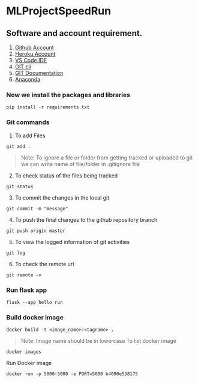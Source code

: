 # MLProjectSpeedRun


## Software and account requirement.

1. [Github Account](https://github.com)
2. [Heroku Account](https://dashboard.heroku.com/login)
3. [VS Code IDE](https://code.visualstudio.com/download)
4. [GIT cli](https://git-scm.com/downloads)
5. [GIT Documentation](https://git-scm.com/gittutorial)
6. [Anaconda](https://www.anacoda.com/)

### Now we install the packages and libraries
```
pip install -r requirements.txt
```

### Git commands
1. To add Files
```
git add .
```
> Note: To ignore a file or folder from getting tracked or uploaded to git we can write name of file/folder in .gitignore file
2. To check status of the files being tracked
```
git status
```

3. To commit the changes in the local git
```
git commit -m "message"
```

4. To push the final changes to the github repository branch
```
git push origin master
```

5. To view the logged information of git activities
```
git log
```

6. To check the remote url
```
git remote -v
```

### Run flask app
```
flask --app hello run
```


### Build docker image
```
docker build -t <image_name>:<tagname> .
```
> Note: Image name should be in lowercase
To list docker image
```
docker images
```

Run Docker image
```
docker run -p 5000:5000 -e PORT=5000 b4090e538175
```